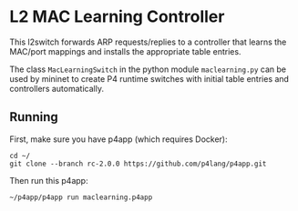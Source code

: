 # L2 MAC Learning Controller

This l2switch forwards ARP requests/replies to a controller that learns the
MAC/port mappings and installs the appropriate table entries.

The class `MacLearningSwitch` in the python module `maclearning.py` can be
used by mininet to create P4 runtime switches with initial table entries and
controllers automatically.

## Running

First, make sure you have p4app (which requires Docker):

    cd ~/
    git clone --branch rc-2.0.0 https://github.com/p4lang/p4app.git

Then run this p4app:

    ~/p4app/p4app run maclearning.p4app

